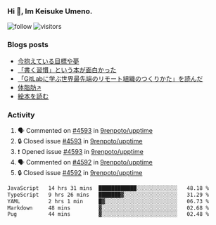 ### Hi 👋, Im Keisuke Umeno.

<!--
**9renpoto/9renpoto** is a ✨ _special_ ✨ repository because its `README.md` (this file) appears on your GitHub profile.

Here are some ideas to get you started:

- 🔭 I’m currently working on ...
- 🌱 I’m currently learning ...
- 👯 I’m looking to collaborate on ...
- 🤔 I’m looking for help with ...
- 💬 Ask me about ...
- 📫 How to reach me: ...
- 😄 Pronouns: ...
- ⚡ Fun fact: ...
-->

![follow](https://img.shields.io/github/followers/9renpoto?label=Follow&style=social)
![visitors](https://komarev.com/ghpvc/?username=9renpoto&label=Profile%20views&color=0e75b6&style=flat)

### Blogs posts

<!-- BLOG-POST-LIST:START -->
- [今抱えている目標や夢](https://9renpoto.win/entry/2024/12/02/objective)
- [「書く習慣」という本が面白かった](https://9renpoto.win/entry/2024/11/11/leave_a_feeling_sad)
- [「GitLabに学ぶ世界最先端のリモート組織のつくりかた」を読んだ](https://9renpoto.win/entry/2024/09/10/remote_organization)
- [体脂肪↗](https://9renpoto.win/entry/2024/08/12/gaining_fat)
- [絵本を読む](https://9renpoto.win/entry/2024/07/26/picture_book)
<!-- BLOG-POST-LIST:END -->

### Activity

<!--START_SECTION:activity-->
1. 🗣 Commented on [#4593](https://github.com/9renpoto/upptime/issues/4593#issuecomment-2518177123) in [9renpoto/upptime](https://github.com/9renpoto/upptime)
2. 🔒 Closed issue [#4593](https://github.com/9renpoto/upptime/issues/4593) in [9renpoto/upptime](https://github.com/9renpoto/upptime)
3. ❗ Opened issue [#4593](https://github.com/9renpoto/upptime/issues/4593) in [9renpoto/upptime](https://github.com/9renpoto/upptime)
4. 🗣 Commented on [#4592](https://github.com/9renpoto/upptime/issues/4592#issuecomment-2517785799) in [9renpoto/upptime](https://github.com/9renpoto/upptime)
5. 🔒 Closed issue [#4592](https://github.com/9renpoto/upptime/issues/4592) in [9renpoto/upptime](https://github.com/9renpoto/upptime)
<!--END_SECTION:activity-->

<!--START_SECTION:waka-->

```txt
JavaScript   14 hrs 31 mins  ████████████░░░░░░░░░░░░░   48.18 %
TypeScript   9 hrs 26 mins   ███████▓░░░░░░░░░░░░░░░░░   31.29 %
YAML         2 hrs 1 min     █▓░░░░░░░░░░░░░░░░░░░░░░░   06.73 %
Markdown     48 mins         ▓░░░░░░░░░░░░░░░░░░░░░░░░   02.68 %
Pug          44 mins         ▓░░░░░░░░░░░░░░░░░░░░░░░░   02.48 %
```

<!--END_SECTION:waka-->
